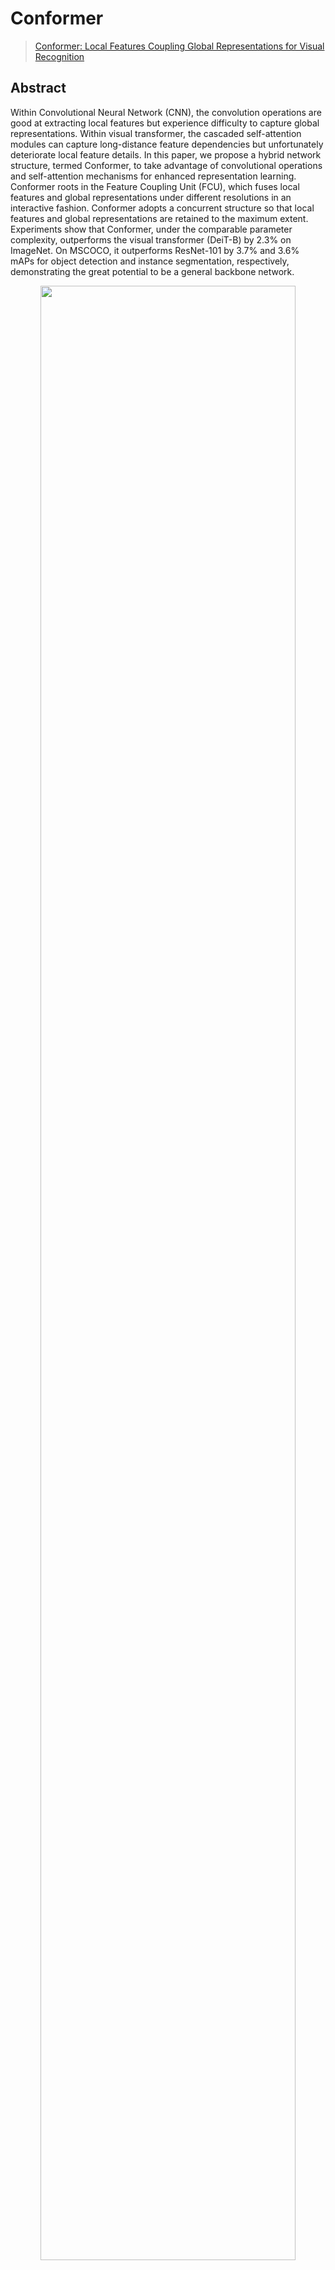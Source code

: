 # Conformer

> [Conformer: Local Features Coupling Global Representations for Visual Recognition](https://arxiv.org/abs/2105.03889)

<!-- [ALGORITHM] -->

## Abstract

Within Convolutional Neural Network (CNN), the convolution operations are good at extracting local features but experience difficulty to capture global representations. Within visual transformer, the cascaded self-attention modules can capture long-distance feature dependencies but unfortunately deteriorate local feature details. In this paper, we propose a hybrid network structure, termed Conformer, to take advantage of convolutional operations and self-attention mechanisms for enhanced representation learning. Conformer roots in the Feature Coupling Unit (FCU), which fuses local features and global representations under different resolutions in an interactive fashion. Conformer adopts a concurrent structure so that local features and global representations are retained to the maximum extent. Experiments show that Conformer, under the comparable parameter complexity, outperforms the visual transformer (DeiT-B) by 2.3% on ImageNet. On MSCOCO, it outperforms ResNet-101 by 3.7% and 3.6% mAPs for object detection and instance segmentation, respectively, demonstrating the great potential to be a general backbone network.

<div align=center>
<img src="https://user-images.githubusercontent.com/26739999/144957687-926390ed-6119-4e4c-beaa-9bc0017fe953.png" width="90%"/>
</div>

## How to use it?

<!-- [TABS-BEGIN] -->

**Predict image**

```python
from mmpretrain import inference_model

predict = inference_model('conformer-tiny-p16_3rdparty_in1k', 'demo/bird.JPEG')
print(predict['pred_class'])
print(predict['pred_score'])
```

**Use the model**

```python
import torch
from mmpretrain import get_model

model = get_model('conformer-tiny-p16_3rdparty_in1k', pretrained=True)
inputs = torch.rand(1, 3, 224, 224)
out = model(inputs)
print(type(out))
# To extract features.
feats = model.extract_feat(inputs)
print(type(feats))
```

**Train/Test Command**

Prepare your dataset according to the [docs](https://mmpretrain.readthedocs.io/en/latest/user_guides/dataset_prepare.html#prepare-dataset).

Train:

```shell
python tools/train.py configs/conformer/conformer-small-p32_8xb128_in1k.py
```

Test:

```shell
python tools/test.py configs/conformer/conformer-tiny-p16_8xb128_in1k.py https://download.openmmlab.com/mmclassification/v0/conformer/conformer-tiny-p16_3rdparty_8xb128_in1k_20211206-f6860372.pth
```

<!-- [TABS-END] -->

## Models and results

### Image Classification on ImageNet-1k

| Model                                 |   Pretrain   | Params (M) | Flops (G) | Top-1 (%) | Top-5 (%) |                    Config                    |                                Download                                |
| :------------------------------------ | :----------: | :--------: | :-------: | :-------: | :-------: | :------------------------------------------: | :--------------------------------------------------------------------: |
| `conformer-tiny-p16_3rdparty_in1k`\*  | From scratch |   23.52    |   4.90    |   81.31   |   95.60   | [config](conformer-tiny-p16_8xb128_in1k.py)  | [model](https://download.openmmlab.com/mmclassification/v0/conformer/conformer-tiny-p16_3rdparty_8xb128_in1k_20211206-f6860372.pth) |
| `conformer-small-p16_3rdparty_in1k`\* | From scratch |   37.67    |   10.31   |   83.32   |   96.46   | [config](conformer-small-p16_8xb128_in1k.py) | [model](https://download.openmmlab.com/mmclassification/v0/conformer/conformer-small-p16_3rdparty_8xb128_in1k_20211206-3065dcf5.pth) |
| `conformer-small-p32_8xb128_in1k`     | From scratch |   38.85    |   7.09    |   81.96   |   96.02   | [config](conformer-small-p32_8xb128_in1k.py) | [model](https://download.openmmlab.com/mmclassification/v0/conformer/conformer-small-p32_8xb128_in1k_20211206-947a0816.pth) |
| `conformer-base-p16_3rdparty_in1k`\*  | From scratch |   83.29    |   22.89   |   83.82   |   96.59   | [config](conformer-base-p16_8xb128_in1k.py)  | [model](https://download.openmmlab.com/mmclassification/v0/conformer/conformer-base-p16_3rdparty_8xb128_in1k_20211206-bfdf8637.pth) |

*Models with * are converted from the [official repo](https://github.com/pengzhiliang/Conformer/blob/main/models.py#L89). The config files of these models are only for inference. We haven't reprodcue the training results.*

## Citation

```bibtex
@article{peng2021conformer,
      title={Conformer: Local Features Coupling Global Representations for Visual Recognition},
      author={Zhiliang Peng and Wei Huang and Shanzhi Gu and Lingxi Xie and Yaowei Wang and Jianbin Jiao and Qixiang Ye},
      journal={arXiv preprint arXiv:2105.03889},
      year={2021},
}
```

